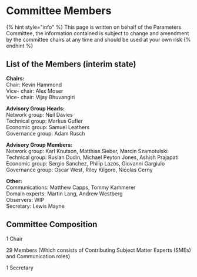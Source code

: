 # Committee Members

{% hint style="info" %}
This page is written on behalf of the Parameters Committee, the information contained is subject to change and amendment by the committee chairs at any time and should be used at your own risk
{% endhint %}

## List of the Members (interim state) <a href="#updated-list-of-the-members-interim-state" id="updated-list-of-the-members-interim-state"></a>

**Chairs:**\
Chair: Kevin Hammond\
Vice- chair: Alex Moser\
Vice- chair: Vijay Bhuvangiri

**Advisory Group Heads:**\
Network group: Neil Davies\
Technical group: Markus Gufler\
Economic group: Samuel Leathers\
Governance group: Adam Rusch

**Advisory Group Members:**\
Network group: Karl Knutson, Matthias Sieber, Marcin Szamotulski\
Technical group: Ruslan Dudin, Michael Peyton Jones, Ashish Prajapati\
Economic group: Sergio Sanchez, Philip Lazos, Giovanni Gargiulo\
Governance group: Oscar West, Riley Kilgore, Nicolas Cerny

**Other:**\
Communications: Matthew Capps, Tommy Kammerer\
Domain experts: Martin Lang, Andrew Westberg\
Observers: WIP\
Secretary: Lewis Mayne

## Committee Composition

1 Chair

29 Members (Which consists of Contributing Subject Matter Experts (SMEs) and Communication roles)

1 Secretary

